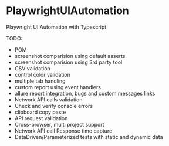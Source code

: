 # PlaywrightUIAutomation
Playwright UI Automation with Typescript


TODO:
- POM 
- screenshot comparision using default asserts
- screenshot comparision using 3rd party tool
- CSV validation
- control color validation
- multiple tab handling
- custom report using event handlers
- allure report integration, bugs and custom messages links
- Network API calls validation
- Check and verify console errors
- clipboard copy paste
- API request validation
- Cross-browser, multi project support
- Network API call Response time capture
- DataDriven/Parameterized tests with static and dynamic data
